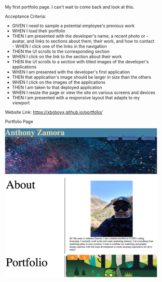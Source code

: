 My first portfolio page. I can't wait to come back and look at this.

Acceptance Criteria:

- GIVEN I need to sample a potential employee's previous work
- WHEN I load their portfolio
- THEN I am presented with the developer's name, a recent photo or -    avatar, and links to sections about them, their work, and how to contact - WHEN I click one of the links in the navigation
- THEN the UI scrolls to the corresponding section
- WHEN I click on the link to the section about their work
- THEN the UI scrolls to a section with titled images of the developer's applications
- WHEN I am presented with the developer's first application
- THEN that application's image should be larger in size than the others
- WHEN I click on the images of the applications
- THEN I am taken to that deployed application
- WHEN I resize the page or view the site on various screens and devices
- THEN I am presented with a responsive layout that adapts to my viewport

Website Link:
https://xboboyx.github.io/portfolio/


Portfolio Page

![](assets/images/Demo.png)
